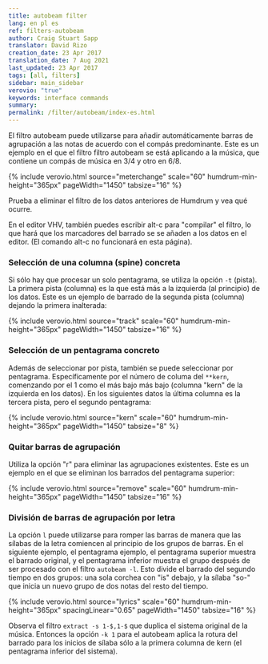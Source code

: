 ```yaml
---
title: autobeam filter
lang: en pl es
ref: filters-autobeam
author: Craig Stuart Sapp
translator: David Rizo
creation_date: 23 Apr 2017
translation_date: 7 Aug 2021
last_updated: 23 Apr 2017
tags: [all, filters]
sidebar: main_sidebar
verovio: "true"
keywords: interface commands 
summary: 
permalink: /filter/autobeam/index-es.html
---
```


El filtro autobeam puede utilizarse para añadir automáticamente barras de agrupación a las notas
de acuerdo con el compás predominante.  Este es un ejemplo en el que el filtro 
filtro autobeam se está aplicando a la música, que contiene un
compás de música en 3/4 y otro en 6/8.

{% include verovio.html
	source="meterchange"
	scale="60"
	humdrum-min-height="365px"
	pageWidth="1450"
	tabsize="16"
%}
<script type="application/json" id="meterchange">
!!!filter: autobeam
**kern
*M3/4
8c
8e
8d
8f
8g
8e
=
*M6/8
8c
8d
8e
8g
8f
8e
==
*-
</script>

Prueba a eliminar el filtro de los datos anteriores de Humdrum y vea qué ocurre.

En el editor VHV, también puedes escribir <span class="keypress">alt-c</span>
para "compilar" el filtro, lo que hará que los marcadores del barrado se 
se añaden a los datos en el editor.  (El comando <span class="keypress">alt-c</span>
no funcionará en esta página).


### Selección de una columna (spine) concreta ###

Si sólo hay que procesar un solo pentagrama, se utiliza la opción `-t` (pista). 
La primera pista (columna) es la que está más a la izquierda (al principio) de los datos.  Este es un
ejemplo de barrado de la segunda pista (columna) dejando la primera inalterada:


{% include verovio.html
	source="track"
	scale="60"
	humdrum-min-height="365px"
	pageWidth="1450"
	tabsize="16"
%}
<script type="application/json" id="track">
!!!filter: autobeam -t 2
**kern	**kern
*M3/4	*M3/4
8c	8cc
8e	8ee
8d	8dd
8f	8ff
8g	8gg
8e	8ee
=	=
*M6/8	*M6/8
8c	8cc
8d	8dd
8e	8ee
8g	8gg
8f	8ff
8e	8ee
==	==
*-	*-
</script>


### Selección de un pentagrama concreto ###

Además de seleccionar por pista, también se puede seleccionar por pentagrama.
Específicamente por el número de columa del `**kern`, comenzando por el 1 como el más bajo
más bajo (columna "kern" de la izquierda en los datos).  En los siguientes datos
la última columna es la tercera pista, pero el segundo pentagrama:


{% include verovio.html
	source="kern"
	scale="60"
	humdrum-min-height="365px"
	pageWidth="1450"
	tabsize="8"
%}
<script type="application/json" id="kern">
!!!filter: autobeam -k 2
**kern	**fing	**kern
*M3/4	*	*M3/4
8c	1	8cc
8e	3	8ee
8d	2	8dd
8f	4	8ff
8g	3	8gg
8e	5	8ee
=	=	=
*M6/8	*	*M6/8
8c	1	8cc
8d	2	8dd
8e	3	8ee
8g	5	8gg
8f	4	8ff
8e	3	8ee
==	==	==
*-	*-	*-
</script>


### Quitar barras de agrupación ###
Utiliza la opción "r" para eliminar las agrupaciones existentes.  Este es un ejemplo
en el que se eliminan los barrados del pentagrama superior:

{% include verovio.html
	source="remove"
	scale="60"
	humdrum-min-height="365px"
	pageWidth="1450"
	tabsize="16"
%}
<script type="application/json" id="remove">
!!!filter: autobeam -r -k2
**kern	**kern
*M3/4	*M3/4
8cL	8ccL
8e	8ee
8d	8dd
8f	8ff
8g	8gg
8eJ	8eeJ
=	=
*M6/8	*M6/8
8cL	8ccL
8d	8dd
8e	8ee
8g	8gg
8f	8ff
8eJ	8eeJ
==	==
*-	*-
</script>


### División de barras de agrupación por letra ###
La opción `l` puede utilizarse para romper las barras de manera que las sílabas de la letra
comiencen al principio de los grupos de barras.  En el siguiente ejemplo, el pentagrama
ejemplo, el pentagrama superior muestra el barrado original, y el pentagrama inferior muestra el 
grupo después de ser procesado con el filtro `autobeam -l`.  Esto divide
el barrado del segundo tiempo en dos grupos: una sola corchea con "is" debajo,
y la sílaba "so-" que inicia un nuevo grupo de dos notas del resto
del tiempo.

{% include verovio.html
	source="lyrics"
	scale="60"
	humdrum-min-height="365px"
	spacingLinear="0.65"
	pageWidth="1450"
	tabsize="16"
%}
<script type="application/json" id="lyrics">
**kern	**text
*M4/4	*
=1	=1
8.cL	This_
16dJ	.
8fL	is
16dL	so-
16eJJ	.
4d	-me
4c	text.
==	==
*-	*-
!!!filter: extract -s 1-$,1-$
!!!filter: autobeam -l -k 1
</script>

Observa el filtro `extract -s 1-$,1-$` que duplica el sistema original
de la música. Entonces la opción `-k 1` para el autobeam aplica la rotura del barrado para los inicios de sílaba sólo a la primera columna de kern (el pentagrama inferior del sistema).


